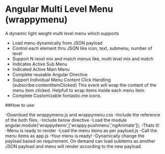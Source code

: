 # Angular Multi Level Menu (wrappymenu)

A dynamic light weight multi level menu which supports

- Load menu dynamically from JSON payload
- Control each element thru JSON like icon, text, submenu, number of level
- Support N-level mix and match menus like, multi level mix and match
- Indicates Active Sub Menu
- Indicated Active Main Menu
- Complete reusable Angular Directive
- Support Individual Menu Content Click Handling (subscribe:contentItemClicked)
    This event will wrap the content of the menu item clicked. Helpfull to wrap items inside each menu item.
- Complete Customizable fontastic.me icons.

##How to use:

-Download the wrappymenu.js and wrappymenu.css
-Include the reference of the both files.
-Include below directive
    <wrappy-menu menu="menu" options="options" payload-ready="loading" enable-scroll="enableScroll"></wrappy-menu>
-Load the module angular.module('wrappydemo',['wrappy.pushmenu','ngAnimate']);
-Thats it!
-Menu is ready to render
-Load the menu items as per payload.js
-Call the menu items as app.js
-Your menu is ready!
-Dynamically change the payload based on requirement. On demand can load subitems as another JSON payload and menu will render according to the new payload.


